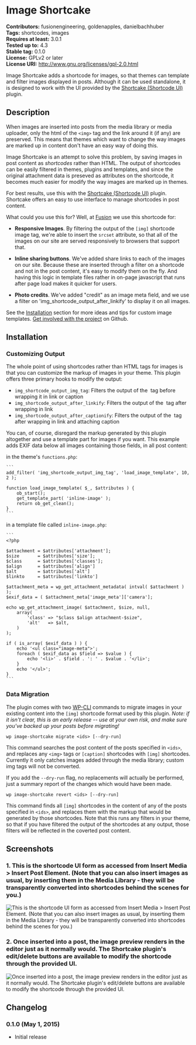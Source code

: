 # Image Shortcake #
**Contributors:** fusionengineering, goldenapples, danielbachhuber  
**Tags:** shortcodes, images  
**Requires at least:** 3.0.1  
**Tested up to:** 4.3  
**Stable tag:** 0.1.0  
**License:** GPLv2 or later  
**License URI:** http://www.gnu.org/licenses/gpl-2.0.html  

Image Shortcake adds a shortcode for images, so that themes can template and filter images displayed in posts. Although it can be used standalone, it is designed to work with the UI provided by the [Shortcake (Shortcode UI)](https://github.com/fusioneng/Shortcake) plugin.

## Description ##

When images are inserted into posts from the media library or media uploader, only the html of the `<img>` tag and the link around it (if any) are preserved. This means that themes which want to change the way images are marked up in content don't have an easy way of doing this.

Image Shortcake is an attempt to solve this problem, by saving images in post content as _shortcodes_ rather than HTML. The output of shortcodes can be easily filtered in themes, plugins and templates, and since the original attachment data is preseved as attributes on the shortcode, it becomes much easier for modify the way images are marked up in themes.

For best results, use this with the [Shortcake (Shortcode UI)](https://github.com/fusioneng/Shortcake) plugin. Shortcake offers an easy to use interface to manage shortcodes in post content.

What could you use this for? Well, at [Fusion](http://fusion.net) we use this shortcode for:

* **Responsive Images**. By filtering the output of the `[img]` shortcode image tag, we're able to insert the `srcset` attribute, so that all of the images on our site are served responsively to browsers that support that.

* **Inline sharing buttons**. We've added share links to each of the images on our site. Because these are inserted through a filter on a shortcode and not in the post content, it's easy to modify them on the fly. And having this logic in template files rather in on-page javascript that runs after page load makes it quicker for users.

* **Photo credits**. We've added "credit" as an image meta field, and we use a filter on 'img_shortcode_output_after_linkify' to display it on all images.

See the [Installation](#Installation) section for more ideas and tips for custom image templates. [Get involved with the project](https://github.com/fusioneng/image-shortcake) on Github.

## Installation ##

### Customizing Output ###

The whole point of using shortcodes rather than HTML tags for images is that you can customize the markup of images in your theme. This plugin offers three primary hooks to modify the output:

* `img_shortcode_output_img_tag`: Filters the output of the <img> tag before wrapping it in link or caption
* `img_shortcode_output_after_linkify`: Filters the output of the <img> tag after wrapping in link
* `img_shortcode_output_after_captionify`: Filters the output of the <img> tag after wrapping in link and attaching caption

You can, of course, disregard the markup generated by this plugin altogether and use a template part for images if you want. This example adds EXIF data below all images containing those fields, in all post content:

in the theme's `functions.php`:

	```
	add_filter( 'img_shortcode_output_img_tag', 'load_image_template', 10, 2 );

	function load_image_template( $_, $attributes ) {
		ob_start();
		get_template_part( 'inline-image' );
		return ob_get_clean();
	}
	```

in a template file called `inline-image.php`:

	```
	<?php

	$attachment = $attributes['attachment'];
	$size       = $attributes['size'];
	$class      = $attributes['classes'];
	$align      = $attributes['align']
	$alt        = $attributes['alt']
	$linkto     = $attributes['linkto']

	$attachment_meta = wp_get_attachment_metadata( intval( $attachment ) );
	$exif_data = ( $attachment_meta['image_meta']['camera'];

	echo wp_get_attachment_image( $attachment, $size, null,
		array(
			'class' => "$class $align attachment-$size",
			'alt'   => $alt,
		)
	);

	if ( is_array( $exif_data ) ) {
		echo '<ul class="image-meta">';
		foreach ( $exif_data as $field => $value ) {
			echo '<li>' . $field . ': ' . $value . '</li>';
		}
		echo '</ul>';
	}
	```


### Data Migration ###

The plugin comes with two [WP-CLI](http://wp-cli.org) commands to migrate images in your existing content into the `[img]` shortcode format used by
this plugin. _Note: if it isn't clear, this is an early release -- use at your own risk, and make sure you've backed up your posts before migrating!_

`wp image-shortcake migrate <ids> [--dry-run]`

This command searches the post content of the posts specified in `<ids>`, and replaces any `<img>` tags or `[caption]` shortcodes with `[img]`
shortcodes. Currently it only catches images added through the media library; custom img tags will not be converted.

If you add the `--dry-run` flag, no replacements will actually be performed, just a summary report of the changes which would have been made.

`wp image-shortcake revert <ids> [--dry-run]`

This command finds all `[img]` shortcodes in the content of any of the posts specified in `<ids>`, and replaces them with the markup that would be generated by those shortcodes. Note that this runs any filters in your theme, so that if you have filtered the output of the shortcodes at any output, those filters will be reflected in the coverted post content.

## Screenshots ##

### 1. This is the shortcode UI form as accessed from **Insert Media > Insert Post Element**. (Note that you can also insert images as usual, by inserting them in the Media Library - they will be transparently converted into shortcodes behind the scenes for you.) ###
![This is the shortcode UI form as accessed from **Insert Media > Insert Post Element**. (Note that you can also insert images as usual, by inserting them in the Media Library - they will be transparently converted into shortcodes behind the scenes for you.)](http://ps.w.org/image-shortcake/assets/screenshot-1.png)

### 2. Once inserted into a post, the image preview renders in the editor just as it normally would. The Shortcake plugin's edit/delete buttons are available to modify the shortcode through the provided UI. ###
![Once inserted into a post, the image preview renders in the editor just as it normally would. The Shortcake plugin's edit/delete buttons are available to modify the shortcode through the provided UI.](http://ps.w.org/image-shortcake/assets/screenshot-2.png)


## Changelog ##

### 0.1.0 (May 1, 2015) ###
* Initial release
